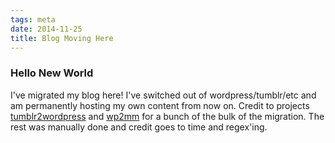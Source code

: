 ```yaml
---
tags: meta
date: 2014-11-25
title: Blog Moving Here
---
```


### Hello New World

I've migrated my blog here! I've switched out of wordpress/tumblr/etc and am permanently hosting my own content from now on. Credit to projects <a href="http://tumblr2wordpress.benapps.net">tumblr2wordpress</a> and <a href="https://github.com/mdb/wp2middleman">wp2mm</a> for a bunch of the bulk of the migration. The rest was manually done and credit goes to time and regex'ing.
